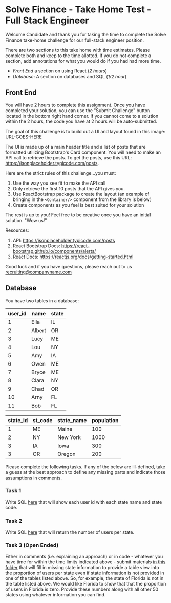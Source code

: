# Solve Finance - Take Home Test - Full Stack Engineer

Welcome Candidate and thank you for taking the time to complete the Solve Finance take-home challenge for our full-stack engineer position. 

There are two sections to this take home with time estimates. Please complete both and keep to the time allotted. If you do not complete a section, add annotations for what you would do if you had had more time.

* *Front End* a section on using React (_2 hours_)
* *Database*: A section on databases and SQL (_1/2 hour_)

## Front End

You will have 2 hours to complete this assignment. Once you have completed your solution, you can use the "Submit Challenge" button located in the bottom right hand corner. If you cannot come to a solution within the 2 hours, the code you have at 2 hours will be auto-submitted.

The goal of this challenge is to build out a UI and layout found in this image: URL-GOES-HERE

The UI is made up of a main header title and a list of posts that are formatted utilizing Bootstrap's Card component. You will need to make an API call to retrieve the posts. To get the posts, use this URL: https://jsonplaceholder.typicode.com/posts.

Here are the strict rules of this challenge...you must:
1) Use the way you see fit to make the API call
2) Only retrieve the first 10 posts that the API gives you.
2) Use ReactBootstrap package to create the layout (an example of bringing in the `<Container/>` component from the library is below)
3) Create components as you feel is best suited for your solution

The rest is up to you! Feel free to be creative once you have an initial solution. "Wow us!"

Resources:
1) API: https://jsonplaceholder.typicode.com/posts
2) React Bootstrap Docs: https://react-bootstrap.github.io/components/alerts/
3) React Docs: https://reactjs.org/docs/getting-started.html

Good luck and if you have questions, please reach out to us recruiting@companyname.com

## Database

You have two tables in a database:

| user_id | name | state |
| ----------- | ----------- | -- |
| 1 | Ella | IL |
| 2 | Albert | OR | 
| 3 | Lucy | ME |
| 4 | Lou | NY |
| 5 | Amy | IA |
| 6 | Owen | ME |
| 7 | Bryce | ME |
| 8 | Clara | NY |
| 9 | Chad | OR |
| 10 | Arny | FL |
| 11 | Bob | FL |


| state_id | st_code | state_name | population |
| ----------- | ----------- | -- | -- |
| 1 | ME | Maine | 100 |
| 2 | NY | New York | 1000 |
| 3 | IA | Iowa | 300 |
| 3 | OR | Oregon | 200 |

Please complete the following tasks. If any of the below are ill-defined, take a guess at the best approach to define any missing parts and indicate those assumptions in comments.

### Task 1 
Write SQL [here](db/task1.sql) that will show each user id with each state name and state code.

### Task 2
Write SQL [here](db/test2.sql) that will return the number of users per state.

### Task 3 (Open Ended)

Either in comments (i.e. explaining an approach) or in code - whatever you have time for within the time limits indicated above - submit materials [in this folder](./task3) that will fill in missing state information to provide a table view into the proportion of users per state even if state information is not provided in one of the tables listed above. So, for example, the state of Florida is not in the table listed above. We would like Florida to show that that the proportion of users in Florida is zero. Provide these numbers along with all other 50 states using whatever information you can find.

